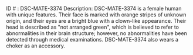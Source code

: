 ID # : DSC-MATE-3374
Description: DSC-MATE-3374 is a female human with unique features. Their face is marked with orange stripes of unknown origin, and their eyes are a bright blue with a clown-like appearance. Their head is described as "not arranged green", which is believed to refer to abnormalities in their brain structure; however, no abnormalities have been detected through medical examinations. DSC-MATE-3374 also wears a choker as an accessory.